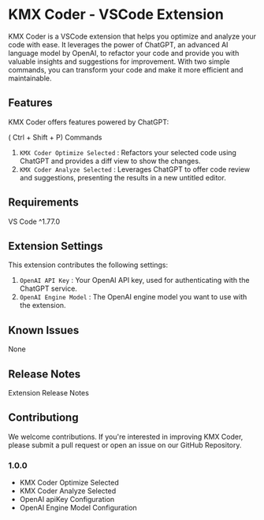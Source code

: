 # KMX Coder - VSCode Extension

KMX Coder is a VSCode extension that helps you optimize and analyze your code with ease. It leverages the power of ChatGPT, an advanced AI language model by OpenAI, to refactor your code and provide you with valuable insights and suggestions for improvement. With two simple commands, you can transform your code and make it more efficient and maintainable.

## Features

KMX Coder offers features powered by ChatGPT:

( Ctrl + Shift + P) Commands

1. `KMX Coder Optimize Selected` : Refactors your selected code using ChatGPT and provides a diff view to show the changes.
2. `KMX Coder Analyze Selected` : Leverages ChatGPT to offer code review and suggestions, presenting the results in a new untitled editor.

## Requirements

VS Code ^1.77.0

## Extension Settings

This extension contributes the following settings:

1. `OpenAI API Key` : Your OpenAI API key, used for authenticating with the ChatGPT service.
2. `OpenAI Engine Model` : The OpenAI engine model you want to use with the extension.

## Known Issues

None

## Release Notes

Extension Release Notes

## Contributiong

We welcome contributions. If you're interested in improving KMX Coder, please submit a pull request or open an issue on our GitHub Repository.

### 1.0.0

- KMX Coder Optimize Selected
- KMX Coder Analyze Selected
- OpenAI apiKey Configuration
- OpenAI Engine Model Configuration
